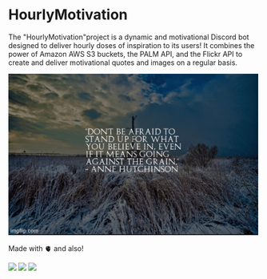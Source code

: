 # HourlyMotivation
The "HourlyMotivation"project is a dynamic and motivational Discord bot designed to deliver hourly doses of inspiration to its users! It combines the power of Amazon AWS S3 buckets, the PALM API, and the Flickr API to create and deliver motivational quotes and images on a regular basis.

![](https://github.com/HallowsYves/HourlyMotivation/blob/main/Media/Gifs/83gqmb.gif)

Made with 🫀 and also!

![](https://img.shields.io/badge/Amazon_AWS-FF9900?style=for-the-badge&logo=amazonaws&logoColor=white)
![](https://img.shields.io/badge/python-3670A0?style=for-the-badge&logo=python&logoColor=ffdd54)
![](https://img.shields.io/badge/Discord-5865F2?style=for-the-badge&logo=discord&logoColor=white)
